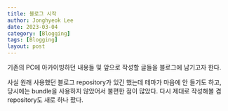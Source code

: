 ```yaml
---
title: 블로그 시작
author: Jonghyeok Lee
date: 2023-03-04
category: [Blogging]
tags: [Blogging]
layout: post
---
```


기존의 PC에 아카이빙하던 내용들 및 앞으로 작성할 글들을 블로그에 남기고자 한다.  

사실 원래 사용했던 블로그 repository가 있긴 했는데 테마가 마음에 안 들기도 하고, 당시에는 bundle을 사용하지 않았어서 불편한 점이 많았다. 다시 제대로 작성해볼 겸 repository도 새로 하나 팠다.
